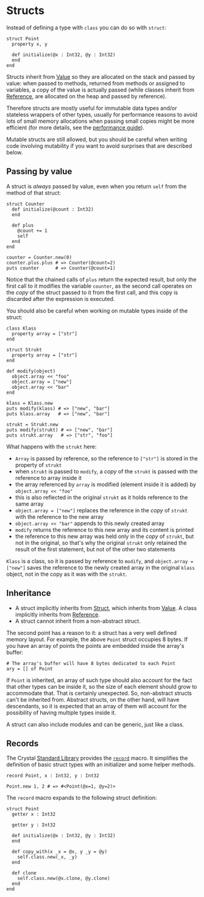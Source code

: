 # Structs

Instead of defining a type with `class` you can do so with `struct`:

```crystal
struct Point
  property x, y

  def initialize(@x : Int32, @y : Int32)
  end
end
```

Structs inherit from [Value](https://crystal-lang.org/api/Value.html) so they are allocated on the stack and passed by value: when passed to methods, returned from methods or assigned to variables, a copy of the value is actually passed (while classes inherit from [Reference](https://crystal-lang.org/api/Reference.html), are allocated on the heap and passed by reference).

Therefore structs are mostly useful for immutable data types and/or stateless wrappers of other types, usually for performance reasons to avoid lots of small memory allocations when passing small copies might be more efficient (for more details, see the [performance guide](https://crystal-lang.org/docs/guides/performance.html#use-structs-when-possible)).

Mutable structs are still allowed, but you should be careful when writing code involving mutability if you want to avoid surprises that are described below.

## Passing by value

A struct is *always* passed by value, even when you return `self` from the method of that struct:

```crystal
struct Counter
  def initialize(@count : Int32)
  end

  def plus
    @count += 1
    self
  end
end

counter = Counter.new(0)
counter.plus.plus # => Counter(@count=2)
puts counter      # => Counter(@count=1)
```

Notice that the chained calls of `plus` return the expected result, but only the first call to it modifies the variable `counter`, as the second call operates on the *copy* of the struct passed to it from the first call, and this copy is discarded after the expression is executed.

You should also be careful when working on mutable types inside of the struct:

```crystal
class Klass
  property array = ["str"]
end

struct Strukt
  property array = ["str"]
end

def modify(object)
  object.array << "foo"
  object.array = ["new"]
  object.array << "bar"
end

klass = Klass.new
puts modify(klass) # => ["new", "bar"]
puts klass.array   # => ["new", "bar"]

strukt = Strukt.new
puts modify(strukt) # => ["new", "bar"]
puts strukt.array   # => ["str", "foo"]
```

What happens with the `strukt` here:

* `Array` is passed by reference, so the reference to `["str"]` is stored in the property of `strukt`
* when `strukt` is passed to `modify`, a *copy* of the `strukt` is passed with the reference to array inside it
* the array referenced by `array` is modified (element inside it is added) by `object.array << "foo"`
* this is also reflected in the original `strukt` as it holds reference to the same array
* `object.array = ["new"]` replaces the reference in the *copy* of `strukt` with the reference to the new array
* `object.array << "bar"` appends to this newly created array
* `modify` returns the reference to this new array and its content is printed
* the reference to this new array was held only in the *copy* of `strukt`, but not in the original, so that's why the original `strukt` only retained the result of the first statement, but not of the other two statements

`Klass` is a class, so it is passed by reference to `modify`, and `object.array = ["new"]` saves the reference to the newly created array in the original `klass` object, not in the copy as it was with the `strukt`.

## Inheritance

* A struct implicitly inherits from [Struct](https://crystal-lang.org/api/Struct.html), which inherits from [Value](https://crystal-lang.org/api/Value.html). A class implicitly inherits from [Reference](https://crystal-lang.org/api/Reference.html).
* A struct cannot inherit from a non-abstract struct.

The second point has a reason to it: a struct has a very well defined memory layout. For example, the above `Point` struct occupies 8 bytes. If you have an array of points the points are embedded inside the array's buffer:

```crystal
# The array's buffer will have 8 bytes dedicated to each Point
ary = [] of Point
```

If `Point` is inherited, an array of such type should also account for the fact that other types can be inside it, so the size of each element should grow to accommodate that. That is certainly unexpected. So, non-abstract structs can't be inherited from. Abstract structs, on the other hand, will have descendants, so it is expected that an array of them will account for the possibility of having multiple types inside it.

A struct can also include modules and can be generic, just like a class.

## Records

The Crystal [Standard Library](https://crystal-lang.org/api) provides the [`record`](https://crystal-lang.org/api/toplevel.html#record(name,*properties)-macro) macro. It simplifies the definition of basic struct types with an initializer and some helper methods.

```crystal
record Point, x : Int32, y : Int32

Point.new 1, 2 # => #<Point(@x=1, @y=2)>
```

The `record` macro expands to the following struct definition:

```cr
struct Point
  getter x : Int32

  getter y : Int32

  def initialize(@x : Int32, @y : Int32)
  end

  def copy_with(x _x = @x, y _y = @y)
    self.class.new(_x, _y)
  end

  def clone
    self.class.new(@x.clone, @y.clone)
  end
end
```
